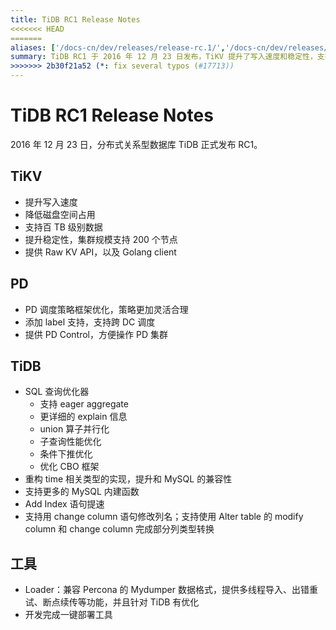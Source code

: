 ```yaml
---
title: TiDB RC1 Release Notes
<<<<<<< HEAD
=======
aliases: ['/docs-cn/dev/releases/release-rc.1/','/docs-cn/dev/releases/rc1/']
summary: TiDB RC1 于 2016 年 12 月 23 日发布，TiKV 提升了写入速度和稳定性，支持百 TB 级别数据，集群规模支持 200 个节点。PD 优化了调度策略框架，添加了 label 支持，提供了 PD Control。TiDB 新增了 SQL 查询优化器和更多 MySQL 内建函数，重构了 time 相关类型的实现，提升了和 MySQL 的兼容性。工具方面，Loader 兼容 Percona 的 Mydumper 数据格式，提供了多线程导入、出错重试、断点续传等功能，并且针对 TiDB 有优化。完成了一键部署工具。
>>>>>>> 2b30f21a52 (*: fix several typos (#17713))
---
```


# TiDB RC1 Release Notes

2016 年 12 月 23 日，分布式关系型数据库 TiDB 正式发布 RC1。

## TiKV

+ 提升写入速度
+ 降低磁盘空间占用
+ 支持百 TB 级别数据
+ 提升稳定性，集群规模支持 200 个节点
+ 提供 Raw KV API，以及 Golang client

## PD

+ PD 调度策略框架优化，策略更加灵活合理
+ 添加 label 支持，支持跨 DC 调度
+ 提供 PD Control，方便操作 PD 集群

## TiDB

+ SQL 查询优化器
    - 支持 eager aggregate
    - 更详细的 explain 信息
    - union 算子并行化
    - 子查询性能优化
    - 条件下推优化
    - 优化 CBO 框架
+ 重构 time 相关类型的实现，提升和 MySQL 的兼容性
+ 支持更多的 MySQL 内建函数
+ Add Index 语句提速
+ 支持用 change column 语句修改列名；支持使用 Alter table 的 modify column 和 change column 完成部分列类型转换

## 工具

+ Loader：兼容 Percona 的 Mydumper 数据格式，提供多线程导入、出错重试、断点续传等功能，并且针对 TiDB 有优化
+ 开发完成一键部署工具
